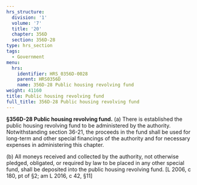 ```yaml
---
hrs_structure:
  division: '1'
  volume: '7'
  title: '20'
  chapter: 356D
  section: 356D-28
type: hrs_section
tags:
  - Government
menu:
  hrs:
    identifier: HRS_0356D-0028
    parent: HRS0356D
    name: 356D-28 Public housing revolving fund
weight: 41160
title: Public housing revolving fund
full_title: 356D-28 Public housing revolving fund
---
```

**§356D-28 Public housing revolving fund.** (a) There is established the public housing revolving fund to be administered by the authority. Notwithstanding section 36-21, the proceeds in the fund shall be used for long-term and other special financings of the authority and for necessary expenses in administering this chapter.

(b) All moneys received and collected by the authority, not otherwise pledged, obligated, or required by law to be placed in any other special fund, shall be deposited into the public housing revolving fund. [L 2006, c 180, pt of §2; am L 2016, c 42, §11]
